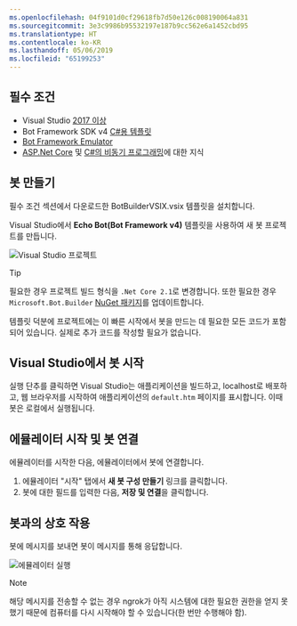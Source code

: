 ```yaml
---
ms.openlocfilehash: 04f9101d0cf29618fb7d50e126c008190064a831
ms.sourcegitcommit: 3e3c9986b95532197e187b9cc562e6a1452cbd95
ms.translationtype: HT
ms.contentlocale: ko-KR
ms.lasthandoff: 05/06/2019
ms.locfileid: "65199253"
---
```

## <a name="prerequisites"></a>필수 조건
- Visual Studio [2017 이상](https://www.visualstudio.com/downloads)
- Bot Framework SDK v4 [C#용 템플릿](https://aka.ms/bot-vsix)
- [Bot Framework Emulator](https://aka.ms/bot-framework-emulator-readme)
- [ASP.Net Core](https://docs.microsoft.com/aspnet/core/) 및 [C#의 비동기 프로그래밍](https://docs.microsoft.com/en-us/dotnet/csharp/programming-guide/concepts/async/index)에 대한 지식

## <a name="create-a-bot"></a>봇 만들기
필수 조건 섹션에서 다운로드한 BotBuilderVSIX.vsix 템플릿을 설치합니다.

Visual Studio에서 **Echo Bot(Bot Framework v4)** 템플릿을 사용하여 새 봇 프로젝트를 만듭니다.

![Visual Studio 프로젝트](~/media/azure-bot-quickstarts/bot-builder-dotnet-project.png)

> [!TIP] 
> 필요한 경우 프로젝트 빌드 형식을 ``.Net Core 2.1``로 변경합니다. 또한 필요한 경우 `Microsoft.Bot.Builder` [NuGet 패키지](https://docs.microsoft.com/en-us/nuget/quickstart/install-and-use-a-package-in-visual-studio)를 업데이트합니다.

템플릿 덕분에 프로젝트에는 이 빠른 시작에서 봇을 만드는 데 필요한 모든 코드가 포함되어 있습니다. 실제로 추가 코드를 작성할 필요가 없습니다.

## <a name="start-your-bot-in-visual-studio"></a>Visual Studio에서 봇 시작

실행 단추를 클릭하면 Visual Studio는 애플리케이션을 빌드하고, localhost로 배포하고, 웹 브라우저를 시작하여 애플리케이션의 `default.htm` 페이지를 표시합니다. 이때 봇은 로컬에서 실행됩니다.

## <a name="start-the-emulator-and-connect-your-bot"></a>에뮬레이터 시작 및 봇 연결

에뮬레이터를 시작한 다음, 에뮬레이터에서 봇에 연결합니다.

1. 에뮬레이터 "시작" 탭에서 **새 봇 구성 만들기** 링크를 클릭합니다. 
2. 봇에 대한 필드를 입력한 다음, **저장 및 연결**을 클릭합니다.

## <a name="interact-with-your-bot"></a>봇과의 상호 작용

봇에 메시지를 보내면 봇이 메시지를 통해 응답합니다.

![에뮬레이터 실행](~/media/emulator-v4/emulator-running.png)

> [!NOTE]
> 해당 메시지를 전송할 수 없는 경우 ngrok가 아직 시스템에 대한 필요한 권한을 얻지 못했기 때문에 컴퓨터를 다시 시작해야 할 수 있습니다(한 번만 수행해야 함).
